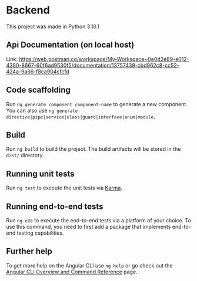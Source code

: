 # Backend

This project was made in Python 3.10.1

## Api Documentation (on local host)

Link: https://web.postman.co/workspace/My-Workspace~0e0d2e89-e012-4380-8667-60f6ad9530f5/documentation/13757439-cbd962c8-cc52-424a-9a66-f8ca904cfcfd

## Code scaffolding

Run `ng generate component component-name` to generate a new component. You can also use `ng generate directive|pipe|service|class|guard|interface|enum|module`.

## Build

Run `ng build` to build the project. The build artifacts will be stored in the `dist/` directory.

## Running unit tests

Run `ng test` to execute the unit tests via [Karma](https://karma-runner.github.io).

## Running end-to-end tests

Run `ng e2e` to execute the end-to-end tests via a platform of your choice. To use this command, you need to first add a package that implements end-to-end testing capabilities.

## Further help

To get more help on the Angular CLI use `ng help` or go check out the [Angular CLI Overview and Command Reference](https://angular.io/cli) page.

